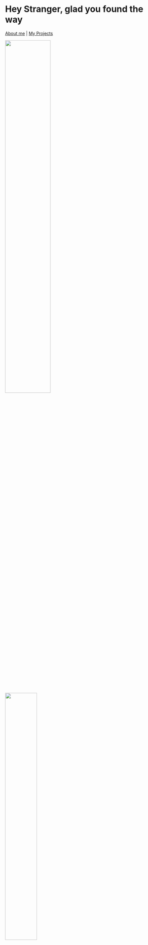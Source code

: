# Hey Stranger, glad you found the way

[About me](https://github.com/Fynnyx#about-me) | [My Projects](https://github.com/Fynnyx#my-projects)

<div><img src="https://github-readme-stats.vercel.app/api?username=Fynnyx&title_color=e5b05e&icon_color=8c61db&text_color=e06151&bg_color=23272e&show_icons=true&hide_border=true&count_private=true" width="54.05%"/>
<img src="https://github-readme-stats.vercel.app/api/top-langs?username=Fynnyx&layout=compact&title_color=e5b05e&icon_color=8c61db&text_color=317dde&bg_color=23272e&hide_border=true" width="45.25%">
</div>

## About me

```json
const fynnyx = {
    name: "Fynn",
    lastname: null,
    age: 17,
    location: {
        "country": "Switzerland",
        "timezone": "UCT+1",
    },
    languages: [
            "English",
            "German"
        ],
    contact: {
        "email": "fynn05@gmx.com",
        "discord": "Fynnyx#4024",
    job: {
        "name": "IT Developer",
        "company": "ETH Zürich"
    },
    hobbies: [
        "Scout Leader",
        "Developer",
        "Owner of a Discord and Minecraft Server"
    ],
    programmingLanguages: [
        {
            "name": JavaScript,
            "level": "Can work with it"
        },
        {
            "name": Python,
            "level": "Good"
        }
    ],
    projects: [
        {
            "name": "KahlifarBots",
            "description": "A user and a moderator bot for my own Community Discord Server",
            "github": "[KahlifarBots](https://github.com/Fynnyx/KahlifarBots)"
        },
        {
            "name": "ValorantWikiBot",
            "description": "A Wiki implemented into a DiscordBot",
            "github": null
        },
        {
            "name": "FabsiBot",
            "description": "Rewrite a Bot for my streamer friend.",
            "github": "[FabsiBot](https://github.com/Fynnyx/FabsiBots)"
        }
    ]
}    
```

## My Projects

<div>
<a href=""><h3>KahlifarBots</h3></a>
    <img src="https://github-readme-stats.vercel.app/api/pin/?username=Fynnyx&repo=KahlifarBots&show_owner=true&&title_color=e5b05e&icon_color=8c61db&text_color=e06151&bg_color=23272e&show_icons=true&hide_border=true&count_private=true">
</div>